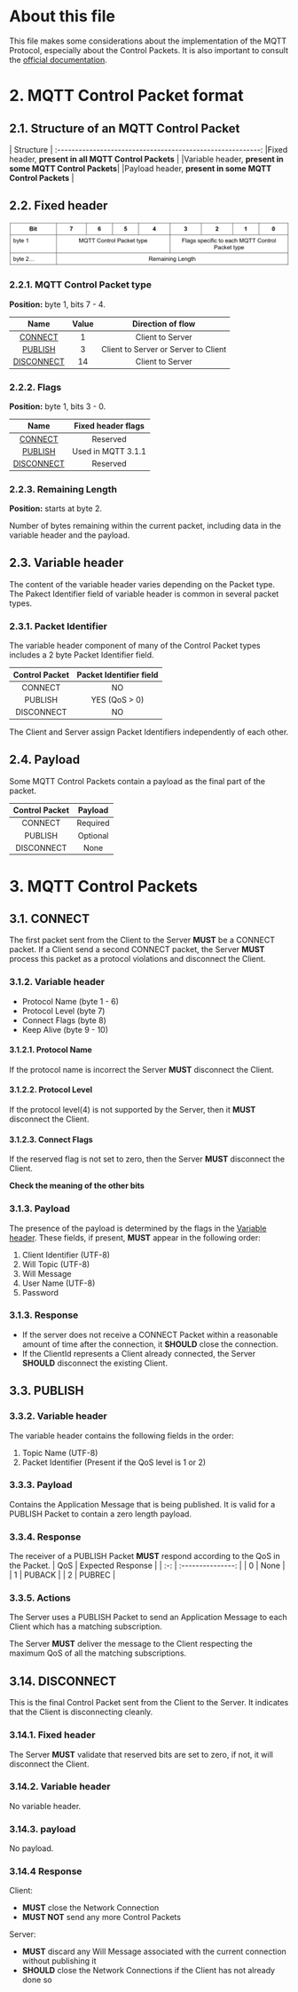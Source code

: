 # About this file

This file makes some considerations about the implementation of the MQTT Protocol, especially about the Control Packets. It is also important to consult the [official documentation](http://docs.oasis-open.org/mqtt/mqtt/v3.1.1/os/mqtt-v3.1.1-os.pdf).

# 2. MQTT Control Packet format

## 2.1. Structure of an MQTT Control Packet

|                        Structure                        |
:---------------------------------------------------------:
|Fixed header, **present in all MQTT Control Packets**    |
|Variable header, **present in some MQTT Control Packets**|
|Payload header, **present in some MQTT Control Packets** |

## 2.2. Fixed header

![](img/Fixed_header.png)

### 2.2.1. MQTT Control Packet type
**Position:** byte 1, bits 7 - 4.

| Name | Value | Direction of flow |
| :--: | :---: | :---------------: |
| [CONNECT](#31-connect) | 1 | Client to Server |
| [PUBLISH](#33-publish) | 3 | Client to Server or Server to Client |
| [DISCONNECT](#314-disconnect) | 14 | Client to Server |

### 2.2.2. Flags
**Position:** byte 1, bits 3 - 0.

| Name | Fixed header flags |
| :--: | :----------------: |
| [CONNECT](#31-connect) | Reserved |
| [PUBLISH](#33-publish) | Used in MQTT 3.1.1 |
| [DISCONNECT](#314-disconnect) | Reserved |

### 2.2.3. Remaining Length
**Position:** starts at byte 2.

Number of bytes remaining within the current packet, including data in the variable header and the payload.

## 2.3. Variable header

The content of the variable header varies depending on the Packet type. The Pakect Identifier field of variable header is common in several packet types.

### 2.3.1. Packet Identifier

The variable header component of many of the Control Packet types includes a 2 byte Packet Identifier field.

| Control Packet | Packet Identifier field |
| :------------: | :---------------------: |
| CONNECT | NO |
| PUBLISH | YES (QoS > 0) |
| DISCONNECT | NO |

The Client and Server assign Packet Identifiers independently of each other.

## 2.4. Payload

Some MQTT Control Packets contain a payload as the final part of the packet.

| Control Packet | Payload |
| :------------: | :-----: |
| CONNECT | Required |
| PUBLISH | Optional |
| DISCONNECT | None |

# 3. MQTT Control Packets

## 3.1. CONNECT

The first packet sent from the Client to the Server **MUST** be a CONNECT packet. If a Client send a second CONNECT packet, the Server **MUST** process this packet as a protocol violations and disconnect the Client.

### 3.1.2. Variable header

- Protocol Name (byte 1 - 6)
- Protocol Level (byte 7)
- Connect Flags (byte 8)
- Keep Alive (byte 9 - 10)

#### 3.1.2.1. Protocol Name

If the protocol name is incorrect the Server **MUST** disconnect the Client.

#### 3.1.2.2. Protocol Level

If the protocol level(4) is not supported by the Server, then it **MUST** disconnect the Client.

#### 3.1.2.3. Connect Flags

If the reserved flag is not set to zero, then the Server **MUST** disconnect the Client.

**Check the meaning of the other bits**

### 3.1.3. Payload

The presence of the payload is determined by the flags in the [Variable header](#312-variable-header). These fields, if present, **MUST** appear in the following order:
1. Client Identifier (UTF-8)
2. Will Topic (UTF-8)
3. Will Message
4. User Name (UTF-8)
5. Password

### 3.1.3. Response

- If the server does not receive a CONNECT Packet within a reasonable amount of time after the connection, it **SHOULD** close the connection.
- If the ClientId represents a Client already connected, the Server **SHOULD** disconnect the existing Client.

## 3.3. PUBLISH

### 3.3.2. Variable header
The variable header contains the following fields in the order:
1. Topic Name (UTF-8)
2. Packet Identifier (Present if the QoS level is 1 or 2)

### 3.3.3. Payload
Contains the Application Message that is being published. It is valid for a PUBLISH Packet to contain a zero length payload.

### 3.3.4. Response
The receiver of a PUBLISH Packet **MUST** respond according to the QoS in the Packet.
| QoS | Expected Response |
| :-: | :---------------: |
| 0   | None              |
| 1   | PUBACK            |
| 2   | PUBREC            |

### 3.3.5. Actions
The Server uses a PUBLISH Packet to send an Application Message to each Client which has a matching subscription.

The Server **MUST** deliver the message to the Client respecting the maximum QoS of all the matching subscriptions.

## 3.14. DISCONNECT

This is the final Control Packet sent from the Client to the Server. It indicates that the Client is disconnecting cleanly.

### 3.14.1. Fixed header

The Server **MUST** validate that reserved bits are set to zero, if not, it will disconnect the Client.

### 3.14.2. Variable header

No variable header.

### 3.14.3. payload

No payload.

### 3.14.4 Response

Client:
- **MUST** close the Network Connection
- **MUST NOT** send any more Control Packets

Server:
- **MUST** discard any Will Message associated with the current connection without publishing it
- **SHOULD** close the Network Connections if the Client has not already done so